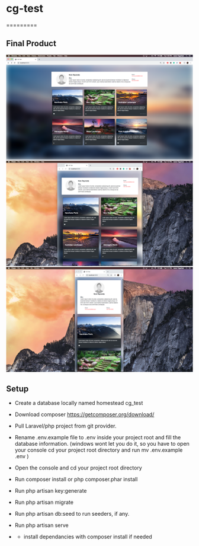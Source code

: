 # cg-test
=========

## Final Product

!["Full Screen"](https://github.com/atagadtad/cg-test/blob/master/docs/Screen%20Shot%202019-10-29%20at%207.09.47%20PM%20(2).png?raw=true)
!["Mid-length"](https://github.com/atagadtad/cg-test/blob/master/docs/Screen%20Shot%202019-10-29%20at%207.10.43%20PM%20(2).png?raw=true)
!["Mobile View"](https://github.com/atagadtad/cg-test/blob/master/docs/Screen%20Shot%202019-10-29%20at%207.11.05%20PM%20(2).png?raw=true)


## Setup
- Create a database locally named homestead cg_test

- Download composer https://getcomposer.org/download/

- Pull Laravel/php project from git provider.

- Rename .env.example file to .env inside your project root and fill the database information. (windows wont let you do it, so you have to open your console cd your project root directory and run mv .env.example .env )

- Open the console and cd your project root directory

- Run composer install or php composer.phar install

- Run php artisan key:generate

- Run php artisan migrate

- Run php artisan db:seed to run seeders, if any.

- Run php artisan serve

- * install dependancies with composer install if needed
